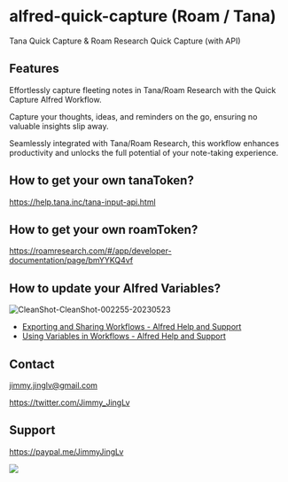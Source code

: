 # alfred-quick-capture (Roam / Tana)

Tana Quick Capture & Roam Research Quick Capture (with API)

## Features

Effortlessly capture fleeting notes in Tana/Roam Research with the Quick Capture Alfred Workflow.

Capture your thoughts, ideas, and reminders on the go, ensuring no valuable insights slip away.

Seamlessly integrated with Tana/Roam Research, this workflow enhances productivity and unlocks the full potential of your note-taking experience.

## How to get your own tanaToken?

https://help.tana.inc/tana-input-api.html

## How to get your own roamToken?

https://roamresearch.com/#/app/developer-documentation/page/bmYYKQ4vf

## How to update your Alfred Variables?

![CleanShot-CleanShot-002255-20230523](https://github.com/JimmyLv/quick-capture/assets/4997466/3b94cd68-c96e-49cf-9dc6-ed5706e01854)

- [Exporting and Sharing Workflows - Alfred Help and Support](https://www.alfredapp.com/help/workflows/advanced/sharing-workflows/)
- [Using Variables in Workflows - Alfred Help and Support](https://www.alfredapp.com/help/workflows/advanced/variables/)

## Contact

jimmy.jinglv@gmail.com

https://twitter.com/Jimmy_JingLv

## Support

https://paypal.me/JimmyJingLv

![](https://aitodo.co/wechat.jpg)
